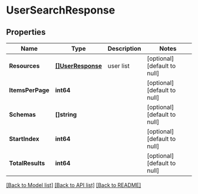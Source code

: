 # UserSearchResponse

## Properties
Name | Type | Description | Notes
------------ | ------------- | ------------- | -------------
**Resources** | [**[]UserResponse**](UserResponse.md) | user list | [optional] [default to null]
**ItemsPerPage** | **int64** |  | [optional] [default to null]
**Schemas** | **[]string** |  | [optional] [default to null]
**StartIndex** | **int64** |  | [optional] [default to null]
**TotalResults** | **int64** |  | [optional] [default to null]

[[Back to Model list]](../README.md#documentation-for-models) [[Back to API list]](../README.md#documentation-for-api-endpoints) [[Back to README]](../README.md)


